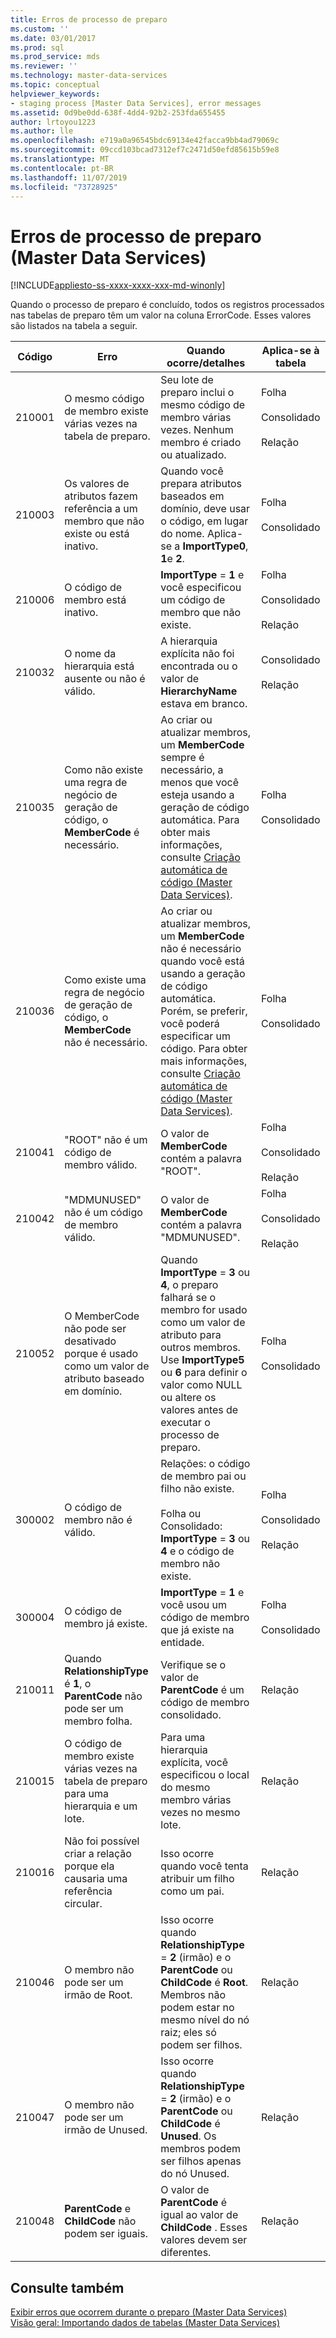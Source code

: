 ```yaml
---
title: Erros de processo de preparo
ms.custom: ''
ms.date: 03/01/2017
ms.prod: sql
ms.prod_service: mds
ms.reviewer: ''
ms.technology: master-data-services
ms.topic: conceptual
helpviewer_keywords:
- staging process [Master Data Services], error messages
ms.assetid: 0d9be0dd-638f-4dd4-92b2-253fda655455
author: lrtoyou1223
ms.author: lle
ms.openlocfilehash: e719a0a96545bdc69134e42facca9bb4ad79069c
ms.sourcegitcommit: 09ccd103bcad7312ef7c2471d50efd85615b59e8
ms.translationtype: MT
ms.contentlocale: pt-BR
ms.lasthandoff: 11/07/2019
ms.locfileid: "73728925"
---
```

# <a name="staging-process-errors-master-data-services"></a>Erros de processo de preparo (Master Data Services)

[!INCLUDE[appliesto-ss-xxxx-xxxx-xxx-md-winonly](../includes/appliesto-ss-xxxx-xxxx-xxx-md-winonly.md)]

  Quando o processo de preparo é concluído, todos os registros processados nas tabelas de preparo têm um valor na coluna ErrorCode. Esses valores são listados na tabela a seguir.  
  
|Código|Erro|Quando ocorre/detalhes|Aplica-se à tabela|  
|----------|-----------|--------------------------|----------------------|  
|210001|O mesmo código de membro existe várias vezes na tabela de preparo.|Seu lote de preparo inclui o mesmo código de membro várias vezes. Nenhum membro é criado ou atualizado.|Folha<br /><br /> Consolidado<br /><br /> Relação|  
|210003|Os valores de atributos fazem referência a um membro que não existe ou está inativo.|Quando você prepara atributos baseados em domínio, deve usar o código, em lugar do nome. Aplica-se a **ImportType0**, **1**e **2**.|Folha<br /><br /> Consolidado|  
|210006|O código de membro está inativo.|**ImportType** = **1** e você especificou um código de membro que não existe.|Folha<br /><br /> Consolidado<br /><br /> Relação|  
|210032|O nome da hierarquia está ausente ou não é válido.|A hierarquia explícita não foi encontrada ou o valor de **HierarchyName** estava em branco.|Consolidado<br /><br /> Relação|  
|210035|Como não existe uma regra de negócio de geração de código, o **MemberCode** é necessário.|Ao criar ou atualizar membros, um **MemberCode** sempre é necessário, a menos que você esteja usando a geração de código automática. Para obter mais informações, consulte [Criação automática de código &#40;Master Data Services&#41;](../master-data-services/automatic-code-creation-master-data-services.md).|Folha<br /><br /> Consolidado|  
|210036|Como existe uma regra de negócio de geração de código, o **MemberCode** não é necessário.|Ao criar ou atualizar membros, um **MemberCode** não é necessário quando você está usando a geração de código automática. Porém, se preferir, você poderá especificar um código. Para obter mais informações, consulte [Criação automática de código &#40;Master Data Services&#41;](../master-data-services/automatic-code-creation-master-data-services.md).|Folha<br /><br /> Consolidado|  
|210041|"ROOT" não é um código de membro válido.|O valor de **MemberCode** contém a palavra "ROOT".|Folha<br /><br /> Consolidado<br /><br /> Relação|  
|210042|"MDMUNUSED" não é um código de membro válido.|O valor de **MemberCode** contém a palavra "MDMUNUSED".|Folha<br /><br /> Consolidado<br /><br /> Relação|  
|210052|O MemberCode não pode ser desativado porque é usado como um valor de atributo baseado em domínio.|Quando **ImportType** = **3** ou **4**, o preparo falhará se o membro for usado como um valor de atributo para outros membros. Use **ImportType5** ou **6** para definir o valor como NULL ou altere os valores antes de executar o processo de preparo.|Folha<br /><br /> Consolidado|  
|300002|O código de membro não é válido.|Relações: o código de membro pai ou filho não existe.<br /><br /> Folha ou Consolidado: **ImportType** = **3** ou **4** e o código de membro não existe.|Folha<br /><br /> Consolidado<br /><br /> Relação|  
|300004|O código de membro já existe.|**ImportType** = **1** e você usou um código de membro que já existe na entidade.|Folha<br /><br /> Consolidado|  
|210011|Quando **RelationshipType** é **1**, o **ParentCode** não pode ser um membro folha.|Verifique se o valor de **ParentCode** é um código de membro consolidado.|Relação|  
|210015|O código de membro existe várias vezes na tabela de preparo para uma hierarquia e um lote.|Para uma hierarquia explícita, você especificou o local do mesmo membro várias vezes no mesmo lote.|Relação|  
|210016|Não foi possível criar a relação porque ela causaria uma referência circular.|Isso ocorre quando você tenta atribuir um filho como um pai.|Relação|  
|210046|O membro não pode ser um irmão de Root.|Isso ocorre quando **RelationshipType** = **2** (irmão) e o **ParentCode** ou **ChildCode** é **Root**. Membros não podem estar no mesmo nível do nó raiz; eles só podem ser filhos.|Relação|  
|210047|O membro não pode ser um irmão de Unused.|Isso ocorre quando **RelationshipType** = **2** (irmão) e o **ParentCode** ou **ChildCode** é **Unused**. Os membros podem ser filhos apenas do nó Unused.|Relação|  
|210048|**ParentCode** e **ChildCode** não podem ser iguais.|O valor de **ParentCode** é igual ao valor de **ChildCode** . Esses valores devem ser diferentes.|Relação|  
  
## <a name="see-also"></a>Consulte também  
 [Exibir erros que ocorrem durante o preparo &#40;Master Data Services&#41;](../master-data-services/view-errors-that-occur-during-staging-master-data-services.md)   
 [Visão geral: Importando dados de tabelas &#40;Master Data Services&#41;](../master-data-services/overview-importing-data-from-tables-master-data-services.md)  
  
  
